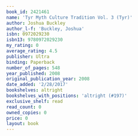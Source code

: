 ```yaml
---
book_id: 2421461
name: 'Tyr Myth Culture Tradition Vol. 3 (Tyr)'
author: Joshua Buckley
author_l-f: 'Buckley, Joshua'
isbn: 0972029230
isbn13: 9780972029230
my_rating: 0
average_rating: 4.5
publisher: Ultra
binding: Paperback
number_of_pages: 548
year_published: 2008
original_publication_year: 2008
date_added: '2/28/2017'
bookshelves: altright
bookshelves_with_positions: 'altright (#197)'
exclusive_shelf: read
read_count: 0
owned_copies: 0
price: 0
layout: book
---
```


